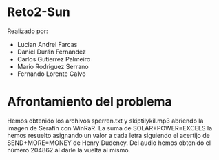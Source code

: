 # Reto2-Sun

Realizado por:
- Lucian Andrei Farcas
- Daniel Durán Fernandez
- Carlos Gutierrez Palmeiro
- Mario Rodriguez Serrano
- Fernando Lorente Calvo

# Afrontamiento del problema

Hemos obtenido los archivos sperren.txt y skiptilykil.mp3 abriendo la imagen de Serafín con WinRaR.
La suma de SOLAR+POWER=EXCELS la hemos resuelto asignando un valor a cada letra siguiendo el acertijo de SEND+MORE=MONEY de Henry Dudeney.
Del audio hemos obtenido el número 204862 al darle la vuelta al mismo.
